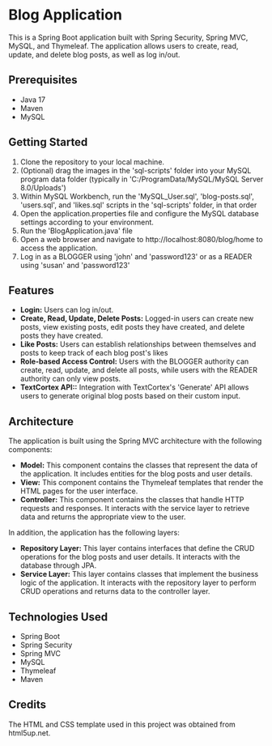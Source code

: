 # Blog Application
This is a Spring Boot application built with Spring Security, Spring MVC, MySQL, and Thymeleaf. The application allows users to create, read, update, and delete blog posts, as well as log in/out.

## Prerequisites
* Java 17
* Maven
* MySQL

## Getting Started
1. Clone the repository to your local machine.
2. (Optional) drag the images in the 'sql-scripts' folder into your MySQL program data folder (typically in 'C:/ProgramData/MySQL/MySQL Server 8.0/Uploads')
3. Within MySQL Workbench, run the 'MySQL_User.sql', 'blog-posts.sql', 'users.sql', and 'likes.sql' scripts in the 'sql-scripts' folder, in that order
4. Open the application.properties file and configure the MySQL database settings according to your environment.
5. Run the 'BlogApplication.java' file
6. Open a web browser and navigate to http://localhost:8080/blog/home to access the application.
7. Log in as a BLOGGER using 'john' and 'password123' or as a READER using 'susan' and 'password123'

## Features
* **Login:** Users can log in/out.
* **Create, Read, Update, Delete Posts:** Logged-in users can create new posts, view existing posts, edit posts they have created, and delete posts they have created.
* **Like Posts:** Users can establish relationships between themselves and posts to keep track of each blog post's likes
* **Role-based Access Control:** Users with the BLOGGER authority can create, read, update, and delete all posts, while users with the READER authority can only view posts.
* **TextCortex API::** Integration with TextCortex's 'Generate' API allows users to generate original blog posts based on their custom input.

## Architecture
The application is built using the Spring MVC architecture with the following components:

* **Model:** This component contains the classes that represent the data of the application. It includes entities for the blog posts and user details.
* **View:** This component contains the Thymeleaf templates that render the HTML pages for the user interface.
* **Controller:** This component contains the classes that handle HTTP requests and responses. It interacts with the service layer to retrieve data and returns the appropriate view to the user.

In addition, the application has the following layers:

* **Repository Layer:** This layer contains interfaces that define the CRUD operations for the blog posts and user details. It interacts with the database through JPA.
* **Service Layer:** This layer contains classes that implement the business logic of the application. It interacts with the repository layer to perform CRUD operations and returns data to the controller layer.

## Technologies Used
* Spring Boot
* Spring Security
* Spring MVC
* MySQL
* Thymeleaf
* Maven

## Credits
The HTML and CSS template used in this project was obtained from html5up.net.
